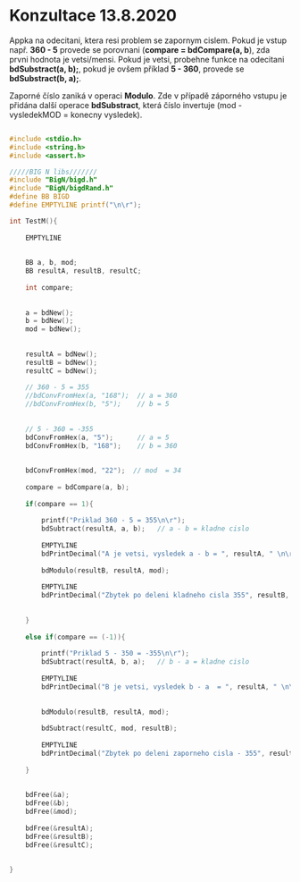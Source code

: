 # Konzultace 13.8.2020

Appka na odecitani, ktera resi problem se zapornym cislem. Pokud je vstup např. **360 - 5** provede se porovnani (**compare = bdCompare(a, b**), zda prvni hodnota je vetsi/mensi. Pokud je vetsi, probehne funkce na odecitani **bdSubstract(a, b);**, pokud je ovšem příklad **5 - 360**, provede se **bdSubstract(b, a);**.

Zaporné číslo zaniká v operaci **Modulo**. Zde v případě záporného vstupu je přidána další operace **bdSubstract**, která číslo invertuje (mod - vysledekMOD = konecny vysledek).

```C

#include <stdio.h>
#include <string.h>
#include <assert.h>

/////BIG N libs///////
#include "BigN/bigd.h"
#include "BigN/bigdRand.h"
#define BB BIGD
#define EMPTYLINE printf("\n\r");

int TestM(){
	
	EMPTYLINE
	
	
	BB a, b, mod;
	BB resultA, resultB, resultC;
	
	int compare;
	
	
	a = bdNew();
	b = bdNew();
	mod = bdNew();
	
	
	resultA = bdNew();
	resultB = bdNew();
	resultC = bdNew();
	
	// 360 - 5 = 355
	//bdConvFromHex(a, "168");  // a = 360
	//bdConvFromHex(b, "5");    // b = 5
	
	
	// 5 - 360 = -355
	bdConvFromHex(a, "5");      // a = 5
	bdConvFromHex(b, "168");    // b = 360
	
	
	bdConvFromHex(mod, "22");  // mod  = 34
	
	compare = bdCompare(a, b);
	
	if(compare == 1){
		
		printf("Priklad 360 - 5 = 355\n\r");		
		bdSubtract(resultA, a, b);   // a - b = kladne cislo
		
		EMPTYLINE
		bdPrintDecimal("A je vetsi, vysledek a - b = ", resultA, " \n\r");
		
		bdModulo(resultB, resultA, mod);
		
		EMPTYLINE
		bdPrintDecimal("Zbytek po deleni kladneho cisla 355", resultB, " \n\r");
		
		
	}
	
	else if(compare == (-1)){
		
		printf("Priklad 5 - 350 = -355\n\r");	
		bdSubtract(resultA, b, a);   // b - a = kladne cislo
		
		EMPTYLINE
		bdPrintDecimal("B je vetsi, vysledek b - a  = ", resultA, " \n\r");
		
		
		bdModulo(resultB, resultA, mod);
		
		bdSubtract(resultC, mod, resultB);
		
		EMPTYLINE
		bdPrintDecimal("Zbytek po deleni zaporneho cisla - 355", resultC, " \n\r");	
		
	}
	
	
	bdFree(&a);
	bdFree(&b);
	bdFree(&mod);
	
	bdFree(&resultA);
	bdFree(&resultB);
	bdFree(&resultC);
	
	
}

```
